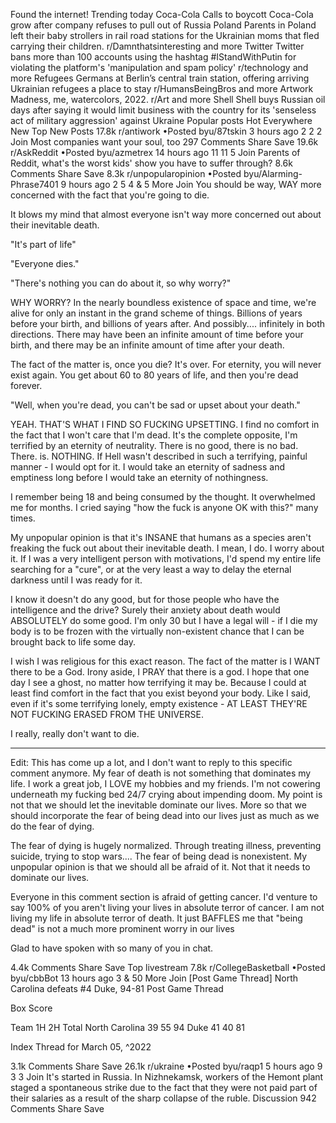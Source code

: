 Found the internet!
Trending today
Coca-Cola
Calls to boycott Coca-Cola grow after company refuses to pull out of Russia
Poland
Parents in Poland left their baby strollers in rail road stations for the Ukrainian moms that fled carrying their children.
r/Damnthatsinteresting and more
Twitter
Twitter bans more than 100 accounts using the hashtag #IStandWithPutin for violating the platform's 'manipulation and spam policy'
r/technology and more
Refugees
Germans at Berlin’s central train station, offering arriving Ukrainian refugees a place to stay
r/HumansBeingBros and more
Artwork
Madness, me, watercolors, 2022.
r/Art and more
Shell
Shell buys Russian oil days after saying it would limit business with the country for its 'senseless act of military aggression' against Ukraine
Popular posts
Hot
Everywhere
New
Top
New Posts
17.8k
r/antiwork
•Posted byu/87tskin
3 hours ago
2
2
2
Join
Most companies want your soul, too
297 Comments
Share
Save
19.6k
r/AskReddit
•Posted byu/azmetrex
14 hours ago
11
11
5
Join
Parents of Reddit, what's the worst kids' show you have to suffer through?
8.6k Comments
Share
Save
8.3k
r/unpopularopinion
•Posted byu/Alarming-Phrase7401
9 hours ago
2
5
4
& 5 More
Join
You should be way, WAY more concerned with the fact that you're going to die.

It blows my mind that almost everyone isn't way more concerned out about their inevitable death.

"It's part of life"

"Everyone dies."

"There's nothing you can do about it, so why worry?"

WHY WORRY? In the nearly boundless existence of space and time, we're alive for only an instant in the grand scheme of things. Billions of years before your birth, and billions of years after. And possibly.... infinitely in both directions. There may have been an infinite amount of time before your birth, and there may be an infinite amount of time after your death.

The fact of the matter is, once you die? It's over. For eternity, you will never exist again. You get about 60 to 80 years of life, and then you're dead forever.

"Well, when you're dead, you can't be sad or upset about your death."

YEAH. THAT'S WHAT I FIND SO FUCKING UPSETTING. I find no comfort in the fact that I won't care that I'm dead. It's the complete opposite, I'm terrified by an eternity of neutrality. There is no good, there is no bad. There. is. NOTHING. If Hell wasn't described in such a terrifying, painful manner - I would opt for it. I would take an eternity of sadness and emptiness long before I would take an eternity of nothingness.

I remember being 18 and being consumed by the thought. It overwhelmed me for months. I cried saying "how the fuck is anyone OK with this?" many times.

My unpopular opinion is that it's INSANE that humans as a species aren't freaking the fuck out about their inevitable death. I mean, I do. I worry about it. If I was a very intelligent person with motivations, I'd spend my entire life searching for a "cure", or at the very least a way to delay the eternal darkness until I was ready for it.

I know it doesn't do any good, but for those people who have the intelligence and the drive? Surely their anxiety about death would ABSOLUTELY do some good. I'm only 30 but I have a legal will - if I die my body is to be frozen with the virtually non-existent chance that I can be brought back to life some day.

I wish I was religious for this exact reason. The fact of the matter is I WANT there to be a God. Irony aside, I PRAY that there is a god. I hope that one day I see a ghost, no matter how terrifying it may be. Because I could at least find comfort in the fact that you exist beyond your body. Like I said, even if it's some terrifying lonely, empty existence - AT LEAST THEY'RE NOT FUCKING ERASED FROM THE UNIVERSE.

I really, really don't want to die.

_____________________________________________________________________________________

Edit: This has come up a lot, and I don't want to reply to this specific comment anymore. My fear of death is not something that dominates my life. I work a great job, I LOVE my hobbies and my friends. I'm not cowering underneath my fucking bed 24/7 crying about impending doom. My point is not that we should let the inevitable dominate our lives. More so that we should incorporate the fear of being dead into our lives just as much as we do the fear of dying.

The fear of dying is hugely normalized. Through treating illness, preventing suicide, trying to stop wars.... The fear of being dead is nonexistent. My unpopular opinion is that we should all be afraid of it. Not that it needs to dominate our lives.

Everyone in this comment section is afraid of getting cancer. I'd venture to say 100% of you aren't living your lives in absolute terror of cancer. I am not living my life in absolute terror of death. It just BAFFLES me that "being dead" is not a much more prominent worry in our lives

Glad to have spoken with so many of you in chat.

4.4k Comments
Share
Save
Top livestream
7.8k
r/CollegeBasketball
•Posted byu/cbbBot
13 hours ago
3
& 50 More
Join
[Post Game Thread] North Carolina defeats #4 Duke, 94-81
Post Game Thread

Box Score

Team	1H	2H	Total
North Carolina	39	55	94
Duke	41	40	81

Index Thread for March 05, ^2022

3.1k Comments
Share
Save
26.1k
r/ukraine
•Posted byu/raqp1
5 hours ago
9
3
3
Join
It's started in Russia. In Nizhnekamsk, workers of the Hemont plant staged a spontaneous strike due to the fact that they were not paid part of their salaries as a result of the sharp collapse of the ruble.
Discussion
942 Comments
Share
Save